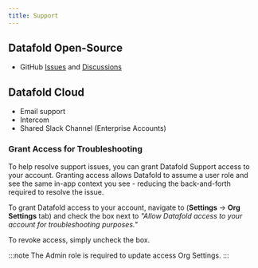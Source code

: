 ```yaml
---
title: Support
---
```

## Datafold Open-Source

- GitHub [Issues](https://github.com/datafold/data-diff/issues) and [Discussions](https://github.com/datafold/data-diff/discussions)

## Datafold Cloud

- Email support
- Intercom
- Shared Slack Channel (Enterprise Accounts)

### Grant Access for Troubleshooting

To help resolve support issues, you can grant Datafold Support access to your account. Granting access allows Datafold to assume a user role and see the same in-app context you see - reducing the back-and-forth required to resolve the issue.

To grant Datafold access to your account, navigate to (**Settings** &rarr; **Org Settings** tab) and check the box next to *"Allow Datafold access to your account for troubleshooting purposes."*

To revoke access, simply uncheck the box.

:::note
The Admin role is required to update access Org Settings.
:::
